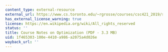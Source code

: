 ```yaml
---
content_type: external-resource
external_url: https://www.cs.toronto.edu/~rgrosse/courses/csc421_2019/slides/lec07.pdf
has_external_license_warning: true
license: https://en.wikipedia.org/wiki/All_rights_reserved
status: ''
title: Course Notes on Optimization (PDF - 3.3 MB)
uid: 1f465303-100e-4410-a986-a2075a4d026e
wayback_url: ''
---
```

